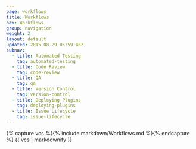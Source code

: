 ```yaml
---
page: workflows
title: Workflows
nav: Workflows
group: navigation
weight: 2
layout: default
updated: 2015-08-29 05:59:46Z
subnav:
  - title: Automated Testing
    tag: automated-testing
  - title: Code Review
    tag: code-review
  - title: QA
    tag: qa
  - title: Version Control
    tag: version-control
  - title: Deploying Plugins
    tag: deploying-plugins
  - title: Issue Lifecycle
    tag: issue-lifecycle
---
```


<div class="docs-section">
		{% capture vcs %}{% include markdown/Workflows.md %}{% endcapture %}
		{{ vcs | markdownify }}
</div>
